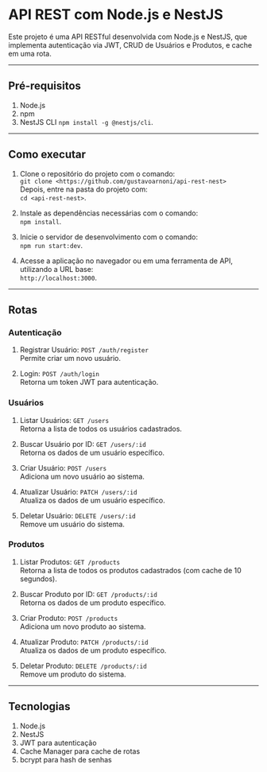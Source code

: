 API REST com Node.js e NestJS
=============================

Este projeto é uma API RESTful desenvolvida com Node.js e NestJS, que implementa autenticação via JWT, CRUD de Usuários e Produtos, e cache em uma rota.

* * * * *

Pré-requisitos
--------------

1.  Node.js
2.  npm 
3.  NestJS CLI
    `npm install -g @nestjs/cli`.

* * * * *

Como executar
-------------

1.  Clone o repositório do projeto com o comando:\
    `git clone <https://github.com/gustavoarnoni/api-rest-nest>`\
    Depois, entre na pasta do projeto com:\
    `cd <api-rest-nest>`.

2.  Instale as dependências necessárias com o comando:\
    `npm install`.

3.  Inicie o servidor de desenvolvimento com o comando:\
    `npm run start:dev`.

4.  Acesse a aplicação no navegador ou em uma ferramenta de API, utilizando a URL base:\
    `http://localhost:3000`.

* * * * *

Rotas
-----

### Autenticação

1.  Registrar Usuário: `POST /auth/register`\
    Permite criar um novo usuário.

2.  Login: `POST /auth/login`\
    Retorna um token JWT para autenticação.

### Usuários

1.  Listar Usuários: `GET /users`\
    Retorna a lista de todos os usuários cadastrados.

2.  Buscar Usuário por ID: `GET /users/:id`\
    Retorna os dados de um usuário específico.

3.  Criar Usuário: `POST /users`\
    Adiciona um novo usuário ao sistema.

4.  Atualizar Usuário: `PATCH /users/:id`\
    Atualiza os dados de um usuário específico.

5.  Deletar Usuário: `DELETE /users/:id`\
    Remove um usuário do sistema.

### Produtos

1.  Listar Produtos: `GET /products`\
    Retorna a lista de todos os produtos cadastrados (com cache de 10 segundos).

2.  Buscar Produto por ID: `GET /products/:id`\
    Retorna os dados de um produto específico.

3.  Criar Produto: `POST /products`\
    Adiciona um novo produto ao sistema.

4.  Atualizar Produto: `PATCH /products/:id`\
    Atualiza os dados de um produto específico.

5.  Deletar Produto: `DELETE /products/:id`\
    Remove um produto do sistema.

* * * * *

Tecnologias
-----------

1.  Node.js
2.  NestJS
3.  JWT para autenticação
4.  Cache Manager para cache de rotas
5.  bcrypt para hash de senhas
